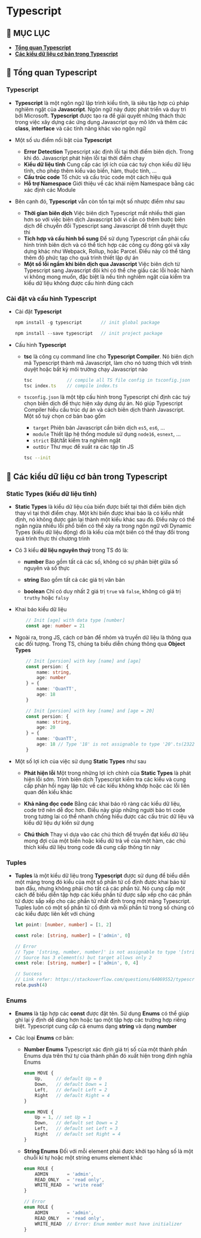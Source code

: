 # **Typescript**

## 🔷 MỤC LỤC

- **[Tổng quan Typescript](#-tổng-quan-typescript)**
- **[Các kiểu dữ liệu cơ bản trong Typescript](#-các-kiểu-dữ-liệu-cơ-bản-trong-typescript)**

## 🔷 Tổng quan Typescript

### Typescript

- **Typescript** là một ngôn ngữ lập trình kiểu tĩnh, là siêu tập hợp cú pháp nghiêm ngặt của **Javascript**. Ngôn ngữ này được phát triển và duy trì bởi Microsoft. **Typescript** được tạo ra để giải quyết những thách thức trong việc xây dựng các ứng dụng Javascript quy mô lớn và thêm các **class**, **interface** và các tính năng khác vào ngôn ngữ

- Một số ưu điểm nổi bật của **Typescript**
    + **Error Detection** Typescript xác định lỗi tại thời điểm biên dịch. Trong khi đó. Javascript phát hiện lỗi tại thời điểm chạy
    + **Kiểu dữ liệu tĩnh** Cung cấp các lợi ích của các tuỳ chọn kiểu dữ liệu tĩnh, cho phép thêm kiểu vào biến, hàm, thuộc tính, ...
    + **Cấu trúc code** Tổ chức và cấu trúc code một cách hiệu quả
    + **Hỗ trợ Namespace** Giới thiệu về các khái niệm Namespace bằng các xác định các Module

- Bên cạnh đó, **Typescript** vẫn còn tồn tại một số nhược điểm như sau
    + **Thời gian biên dịch** Việc biên dịch Typescript mất nhiều thời gian hơn so với việc biên dịch Javascript bởi vì cần có thêm bước biên dịch để chuyển đổi Typescript sang Javascript để trình duyệt thực thi
    + **Tích hợp và cấu hình bổ sung** Để sử dụng Typescript cần phải cấu hình trình biên dịch và có thể tích hợp các công cụ đóng gói và xây dựng khác như Webpack, Rollup, hoăc Parcel. Điều này có thể tăng thêm độ phức tạp cho quá trình thiết lập dự án
    + **Một số lỗi ngầm khi biên dịch qua Javascript** Việc biên dịch từ Typescript sang Javascript đôi khi có thể che giấu các lỗi hoặc hành vi không mong muốn, đặc biệt là nếu tính nghiêm ngặt của kiểm tra kiểu dữ liệu không được cấu hình đúng cách

### Cài đặt và cấu hình Typescript

- Cài đặt **Typescript**

    ```ts
    npm install -g typescript       // init global package

    npm install --save typescript   // init project package
    ```

- Cấu hình **Typescript**
    + **tsc** là công cụ command line cho **Typescript Compiler**. Nó biên dịch mã Typescript thành mã Javascript, làm cho nó tương thích với trình duyệt hoặc bất kỳ môi trường chạy Javascript nào

        ```ts
        tsc             // compile all TS file config in tsconfig.json
        tsc index.ts    // compile index.ts
        ```

    + `tsconfig.json` là một tệp cấu hình trong Typescript chỉ định các tuỳ chọn biên dịch để thực hiện xây dựng dự án. Nó giúp Typescript Compiler hiểu cấu trúc dự án và cách biên dịch thành Javascript. Một số tuỳ chọn cơ bản bao gồm
        - `target` Phiên bản Javascript cần biên dịch `es5`, `es6`, ...
        - `module` Thiết lập hệ thống module sử dụng `node16`, `esnext`, ...
        - `strict` Bật/tắt kiểm tra nghiêm ngặt
        - `outDir` Thư mục để xuất ra các tập tin JS

        ```sh
        tsc --init
        ```



## 🔷 Các kiểu dữ liệu cơ bản trong Typescript

### Static Types (kiểu dữ liệu tĩnh)

- **Static Types** là kiểu dữ liệu của biến được biết tại thời điểm biên dịch thay vì tại thời điểm chạy. Một khi biến được khai báo là có kiểu nhất định, nó không được gán lại thành một kiểu khác sau đó. Điều này có thể ngăn ngừa nhiều lỗi phổ biến có thể xảy ra trong ngôn ngữ với Dynamic Types (kiểu dữ liệu động) đó là kiểu của một biến có thể thay đổi trong quá trình thực thi chương trình

- Có 3 kiểu **dữ liệu nguyên thuỷ** trong TS đó là:
    + **number** Bao gồm tất cả các số, không có sự phân biệt giữa số nguyên và số thực

    + **string** Bao gồm tất cả các giá trị văn bản

    + **boolean** Chỉ có duy nhất 2 giá trị `true` và `false`, không có giá trị `truthy` hoặc `falsy`

- Khai báo kiểu dữ liệu

    ```ts
        // Init [age] with data type [number]
        const age: number = 21
    ```

- Ngoài ra, trong JS, cách cơ bản để nhóm và truyền dữ liệu là thông qua các đối tượng. Trong TS, chúng ta biểu diễn chúng thông qua **Object Types**

    ```ts
        // Init [persion] with key [name] and [age]
        const persion: {
            name: string,
            age: number
        } = {
            name: 'QuanTT',
            age: 18
        }

        // Init [persion] with key [name] and [age = 20]
        const persion: {
            name: string,
            age: 20
        } = {
            name: 'QuanTT',
            age: 18 // Type '18' is not assignable to type '20'.ts(2322)
        }
    ```

- Một số lợi ích của việc sử dụng **Static Types** như sau
    + **Phát hiện lỗi** Một trong những lợi ích chính của **Static Types** là phát hiện lỗi sớm. Trình biên dịch Typescript kiểm tra các kiểu và cung cấp phản hồi ngay lập tức về các kiểu không khớp hoặc các lỗi liên quan đến kiểu khác

    + **Khả năng đọc code** Bằng các khai báo rõ ràng các kiểu dữ liệu, code trở nên dễ đọc hơn. Điều này giúp những người bảo trì code trong tương lai có thể nhanh chống hiểu được các cấu trúc dữ liệu và kiểu dữ liệu dự kiến sử dụng

    + **Chú thích** Thay vì dựa vào các chú thích để truyền đạt kiểu dữ liệu mong đợi của một biến hoặc kiểu dữ trả về của một hàm, các chú thích kiểu dữ liệu trong code đã cung cấp thông tin này

### Tuples

- **Tuples** là một kiểu dữ liệu trong **Typescript** được sử dụng để biểu diễn một mảng trong đó kiểu của một số phần tử cố định được khai báo từ ban đầu, nhưng không phải cho tất cả các phần tử. Nó cung cấp một cách để biểu diễn tập hợp các kiểu phần tử được sắp xếp cho các phần tử được sắp xếp cho các phần tử nhất định trong một mảng Typescript. Tuples luôn có một số phần tử cố định và mỗi phần tử trong số chúng có các kiểu được liên kết với chúng

    ```ts
    let point: [number, number] = [1, 2]

    const role: [string, number] = ['admin', 0]

    // Error
    // Type '[string, number, number]' is not assignable to type '[string, number]'.
    // Source has 3 element(s) but target allows only 2
    const role: [string, number] = ['admin', 0, 4]

    // Success
    // Link refer: https://stackoverflow.com/questions/64069552/typescript-array-push-method-cant-catch-a-tuple-type-of-the-array
    role.push(4)
    ```

### Enums

- **Enums** là tập hợp các **const** được đặt tên. Sử dụng **Enums** có thể giúp ghi lại ý định dễ dàng hơn hoặc tạo một tập hợp các trường hợp riêng biệt. Typescript cung cấp cả enums dạng **string** và dạng **number**

- Các loại **Enums** cơ bản:
    + **Number Enums** Typescript xác định giá trị số của một thành phần Enums dựa trên thứ tự của thành phần đó xuất hiện trong định nghĩa Enums

        ```ts
        enum MOVE {
            Up,     // default Up = 0
            Down,   // default Down = 1
            Left,   // default Left = 2
            Right   // default Right = 4
        }

        enum MOVE {
            Up = 1, // set Up = 1
            Down,   // default set Down = 2
            Left,   // default set Left = 3
            Right   // default set Right = 4
        }
        ```

    + **String Enums** Đối với mỗi element phải được khởi tạo hằng số là một chuỗi kí tự hoặc một string enums element khác
    
        ```ts
        enum ROLE {
            ADMIN       = 'admin',
            READ_ONLY   = 'read only',
            WRITE_READ  = 'write read'
        }

        // Error
        enum ROLE {
            ADMIN       = 'admin',
            READ_ONLY   = 'read only',
            WRITE_READ  // Error: Enum member must have initializer
        }
        ```